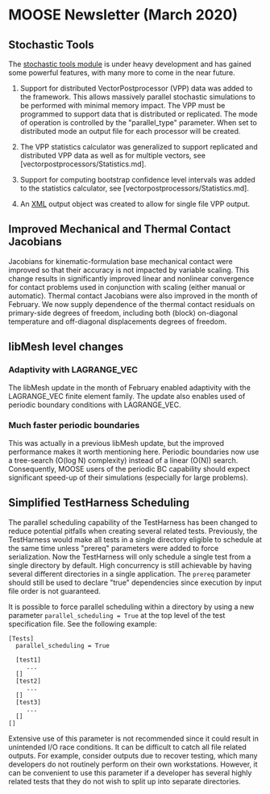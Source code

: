# MOOSE Newsletter (March 2020)

## Stochastic Tools

The [stochastic tools module](modules/stochastic_tools/index.md) is under heavy development and has
gained some powerful features, with many more to come in the near future.

1. Support for distributed VectorPostprocessor (VPP) data was added to the framework. This allows
   massively parallel stochastic simulations to be performed with minimal memory impact. The VPP
   must be programmed to support data that is distributed or replicated. The mode of operation
   is controlled by the "parallel_type" parameter. When set to distributed mode an output file
   for each processor will be created.

2. The VPP statistics calculator was generalized to support replicated and distributed VPP data as
   well as for multiple vectors, see [vectorpostprocessors/Statistics.md].

3. Support for computing bootstrap confidence level intervals was added to the statistics calculator,
   see [vectorpostprocessors/Statistics.md].

4. An [XML](XMLOutput.md) output object was created to allow for single file VPP output.

## Improved Mechanical and Thermal Contact Jacobians

Jacobians for kinematic-formulation base mechanical contact were improved so that their accuracy is
not impacted by variable scaling. This change results in significantly improved linear and nonlinear
convergence for contact problems used in conjunction with scaling (either manual or
automatic). Thermal contact Jacobians were also improved in the month of February. We now supply
dependence of the thermal contact residuals on primary-side degrees of freedom, including both
(block) on-diagonal temperature and off-diagonal displacements degrees of freedom.

## libMesh level changes

### Adaptivity with LAGRANGE_VEC

The libMesh update in the month of February enabled adaptivity with the LAGRANGE_VEC finite element
family. The update also enables used of periodic boundary conditions with LAGRANGE_VEC.

### Much faster periodic boundaries

This was actually in a previous libMesh update, but the improved performance makes it worth
mentioning here. Periodic boundaries now use a tree-search (O(log N) complexity) instead of a
linear (O(N)) search. Consequently, MOOSE users of the periodic BC capability should expect
significant speed-up of their simulations (especially for large problems).

## Simplified TestHarness Scheduling

The parallel scheduling capability of the TestHarness has been changed to reduce potential pitfalls when
creating several related tests. Previously, the TestHarness would make all tests in a single directory
eligible to schedule at the same time unless "prereq" parameters were added to force serialization. Now
the TestHarness will only schedule a single test from a single directory by default. High concurrency is
still achievable by having several different directories in a single application. The `prereq` parameter should
still be used to declare "true" dependencies since execution by input file order is not guaranteed.

It is possible to force parallel scheduling within a directory by using a new parameter `parallel_scheduling = True`
at the top level of the test specification file. See the following example:

```
[Tests]
  parallel_scheduling = True

  [test1]
     ...
  []
  [test2]
     ...
  []
  [test3]
     ...
  []
[]
```

Extensive use of this parameter is not recommended since it could result in unintended I/O race conditions. It can
be difficult to catch all file related outputs. For example, consider outputs due to recover testing, which many
developers do not routinely perform on their own workstations. However, it can be convenient to use this parameter if
a developer has several highly related tests that they do not wish to split up into separate directories.
